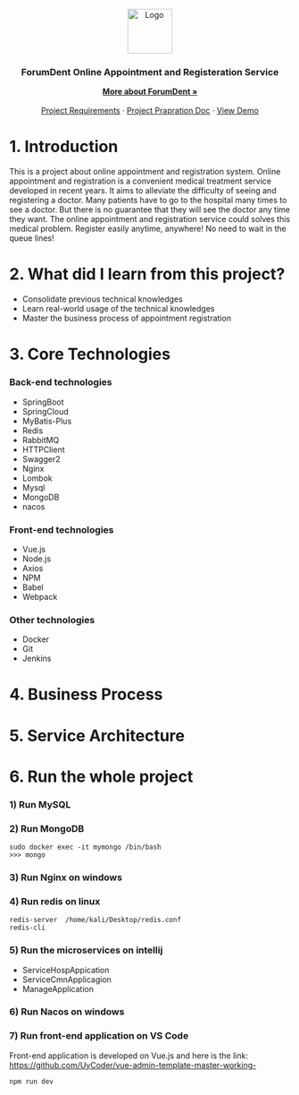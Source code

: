 
<!-- PROJECT LOGO -->
<br />
<div align="center">
  <a href="https://softtech.com.tr">
    <img src="https://forumdent.com.tr/img/ForumDent.png" alt="Logo" height="80">
  </a>

<h3 align="center">ForumDent Online Appointment and Registeration Service</h3>

  <p align="center">
    <a href="https://www.forumdent.com"><strong>More about ForumDent »</strong></a>
    <br />
    <br />
    <a href="https://github.com/165-Softtech-Patika-Java-Spring/bitirmeprojesi-UyCoder/blob/main/BitirmeProjesiTalepleri.md">Project Requirements</a>
    ·
    <a href="https://github.com/165-Softtech-Patika-Java-Spring/bitirmeprojesi-UyCoder/blob/main/BitirmeProjesiHazirlikDokumani.pdf">Project Prapration Doc</a>
    ·
    <a href="https://github.com/165-Softtech-Patika-Java-Spring/bitirmeprojesi-UyCoder/blob/main/BitirmeProjesiTalepleri.md">View Demo</a>
  </p>
</div>



# 1. Introduction
This is a project about online appointment and registration system. Online appointment and registration is a convenient medical treatment service developed in recent years. It aims to alleviate the difficulty of seeing and registering a doctor.
Many patients have to go to the hospital many times to see a doctor. But there is no guarantee that they will see the doctor any time they want.
The online appointment and registration service could solves this medical problem. Register easily anytime, anywhere! No need to wait in the queue lines!

# 2. What did I learn from this project?

- Consolidate previous technical knowledges
- Learn real-world usage of the technical knowledges
- Master the business process of appointment registration

# 3. Core Technologies
### Back-end technologies
- SpringBoot
- SpringCloud
- MyBatis-Plus
- Redis
- RabbitMQ
- HTTPClient
- Swagger2
- Nginx
- Lombok
- Mysql
- MongoDB
- nacos
### Front-end technologies
- Vue.js
- Node.js
- Axios
- NPM
- Babel
- Webpack
### Other technologies
- Docker
- Git
- Jenkins

# 4. Business Process


# 5. Service Architecture


# 6. Run the whole project 
### 1) Run MySQL
### 2) Run MongoDB
```shell
sudo docker exec -it mymongo /bin/bash 
>>> mongo
```
### 3) Run Nginx on windows
### 4) Run redis on linux
```shell
redis-server  /home/kali/Desktop/redis.conf 
redis-cli
```
### 5) Run the microservices on intellij
- ServiceHospAppication
- ServiceCmnApplicagion
- ManageApplication


### 6) Run Nacos on windows

### 7) Run front-end application on VS Code
Front-end application is developed on Vue.js and here is the link:
https://github.com/UyCoder/vue-admin-template-master-working-

```shell
npm run dev
```





